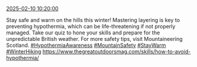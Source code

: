 [2025-02-10 10:20:00](https://mstdn.social/@hill_wanderer/113979083984003390)

Stay safe and warm on the hills this winter! Mastering layering is key to preventing hypothermia, which can be life-threatening if not properly managed. Take our quiz to hone your skills and prepare for the unpredictable British weather. For more safety tips, visit Mountaineering Scotland. <a href="https://mstdn.social/tags/HypothermiaAwareness" class="mention hashtag" rel="tag">#HypothermiaAwareness</a> <a href="https://mstdn.social/tags/MountainSafety" class="mention hashtag" rel="tag">#MountainSafety</a> <a href="https://mstdn.social/tags/StayWarm" class="mention hashtag" rel="tag">#StayWarm</a> <a href="https://mstdn.social/tags/WinterHiking" class="mention hashtag" rel="tag">#WinterHiking</a> <a href="https://www.thegreatoutdoorsmag.com/skills/how-to-avoid-hypothermia/" target="_blank" rel="nofollow noopener noreferrer" translate="no">https://www.thegreatoutdoorsmag.com/skills/how-to-avoid-hypothermia/</a>